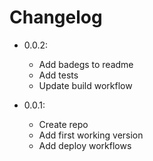 # Changelog

- 0.0.2:
  - Add badegs to readme
  - Add tests
  - Update build workflow

- 0.0.1:
  - Create repo
  - Add first working version
  - Add deploy workflows
